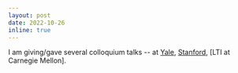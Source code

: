 ```yaml
---
layout: post
date: 2022-10-26
inline: true
---
```


I am giving/gave several colloquium talks -- at [Yale](https://ling.yale.edu/events/monday-colloquium-ga-begu), [Stanford](https://linguistics.stanford.edu/events/modeling-language-raw-acoustic-data-generative-deep-learning), [LTI at Carnegie Mellon]. 